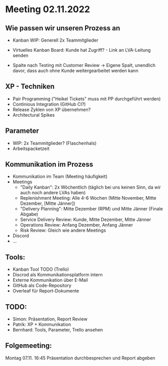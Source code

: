 # Meeting 02.11.2022

## Wie passen wir unseren Prozess an

 * Kanban WIP: Generell 2x Teammitglieder
 * Virtuelles Kanban Board: Kunde hat Zugriff? - Link an LVA-Leitung senden

 * Spalte nach Testing mit Customer Review -> Eigene Spalt, unendlich davor, dass auch ohne Kunde weitergearbeitet werden kann

## XP - Techniken
  * Pair Programming ("Heikel Tickets" muss mit PP durchgeführt werden)
  * Continious Integration (GitHub CI?)
  * Release Zyklen von XP übernehmen?
  * Architectural Spikes

## Parameter
 * WIP: 2x Teammitglieder? (Flaschenhals)
 * Arbeitspacketzeit

## Kommunikation im Prozess
 * Kommunikation im Team (Meeting häufigkeit)
 * Meetings
   * "Daily Kanban": 2x Wöchentlich (täglich bei uns keinen Sinn, da wir auch noch andere LVAs haben)
   * Replenishment Meeting: Alle 4-6 Wochen (Mitte November, Mitte Dezember, [Mitte Jänner])
   * "Delivery Planning": Mitte Dezember (RPM) und Mitte Jänner (Finale Abgabe)
   * Service Delivery Review: Kunde, Mitte Dezember, Mitte Jänner
   * Operations Review: Anfang Dezember, Anfang Jänner
   * Risk Review: Gleich wie andere Meetings
 * Discord
 * ...



## Tools:
 * Kanban Tool TODO (Trello)
 * Discrod als Kommunikationsplatform intern
 * Externe Kommunikation über E-Mail
 * GitHub als Code-Repository
 * Overleaf für Report-Dokumente
 
## TODO:
 * Simon: Präsentation, Report Review
 * Patrik: XP + Kommunikation
 * Bernhard: Tools, Parameter, Trello ansehen

## Folgemeeting:
Montag 07.11. 16:45 Präsentation durchbesprechen und Report abgeben

